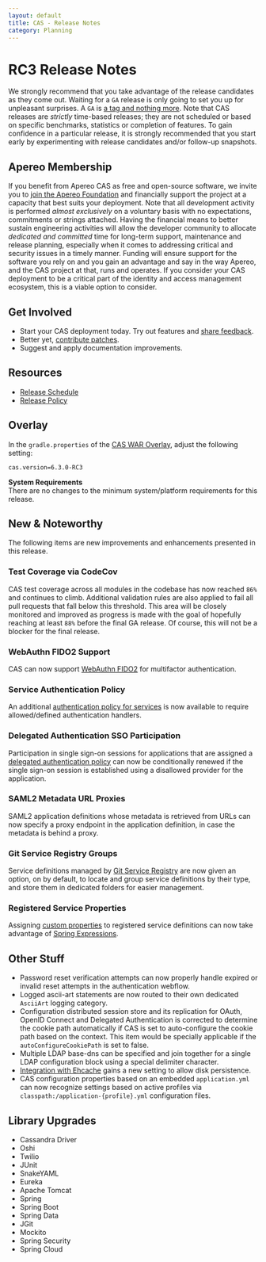 ```yaml
---
layout: default
title: CAS - Release Notes
category: Planning
---
```


# RC3 Release Notes

We strongly recommend that you take advantage of the release candidates as they come out. Waiting for a `GA` release is only going to set you up for unpleasant surprises. A `GA` is [a tag and nothing more](https://apereo.github.io/2017/03/08/the-myth-of-ga-rel/). Note that CAS releases are *strictly* time-based releases; they are not scheduled or based on specific benchmarks, statistics or completion of features. To gain confidence in a particular release, it is strongly recommended that you start early by experimenting with release candidates and/or follow-up snapshots.

## Apereo Membership

If you benefit from Apereo CAS as free and open-source software, we invite you to [join the Apereo Foundation](https://www.apereo.org/content/apereo-membership) and financially support the project at a capacity that best suits your deployment. Note that all development activity is performed *almost exclusively* on a voluntary basis with no expectations, commitments or strings attached. Having the financial means to better sustain engineering activities will allow the developer community to allocate *dedicated and committed* time for long-term support, maintenance and release planning, especially when it comes to addressing critical and security issues in a timely manner. Funding will ensure support for the software you rely on and you gain an advantage and say in the way Apereo, and the CAS project at that, runs and operates. If you consider your CAS deployment to be a critical part of the identity and access management ecosystem, this is a viable option to consider.

## Get Involved

- Start your CAS deployment today. Try out features and [share feedback](/cas/Mailing-Lists.html).
- Better yet, [contribute patches](/cas/developer/Contributor-Guidelines.html).
- Suggest and apply documentation improvements.

## Resources

- [Release Schedule](https://github.com/apereo/cas/milestones)
- [Release Policy](/cas/developer/Release-Policy.html)

## Overlay

In the `gradle.properties` of the [CAS WAR Overlay](../installation/WAR-Overlay-Installation.html), adjust the following setting:

```properties
cas.version=6.3.0-RC3
```

<div class="alert alert-info">
  <strong>System Requirements</strong><br/>There are no changes to the minimum system/platform requirements for this release.
</div>

## New & Noteworthy

The following items are new improvements and enhancements presented in this release.

### Test Coverage via CodeCov

CAS test coverage across all modules in the codebase has now reached `86%` and continues to climb. Additional validation rules are also applied to fail all pull requests that fall below this threshold. This area will be closely monitored and improved as progress is made with the goal of hopefully reaching at least `88%` before the final GA release. Of course, this will not be a blocker for the final release.

### WebAuthn FIDO2 Support

CAS can now support [WebAuthn FIDO2](../mfa/FIDO2-WebAuthn-Authentication.html) for multifactor authentication.

### Service Authentication Policy

An additional [authentication policy for services](../services/Configuring-Service-AuthN-Policy.html) is now available to require allowed/defined authentication handlers.

### Delegated Authentication SSO Participation

Participation in single sign-on sessions for applications that are assigned a [delegated authentication policy](../integration/Delegate-Authentication.html#access-strategy) can now be conditionally renewed if the single sign-on session is established using a disallowed provider for the application.

### SAML2 Metadata URL Proxies

SAML2 application definitions whose metadata is retrieved from URLs can now specify a proxy endpoint in the application definition, in case the metadata is behind a proxy.

### Git Service Registry Groups

Service definitions managed by [Git Service Registry](../services/Git-Service-Management.html) are now given an option, on by default, to locate and group service definitions by their type, and store them in dedicated folders for easier management.

### Registered Service Properties

Assigning [custom properties](../services/Configuring-Service-Custom-Properties.html) to registered service definitions can now take advantage of [Spring Expressions](../configuration/Configuration-Spring-Expressions.html).

## Other Stuff

- Password reset verification attempts can now properly handle expired or invalid reset attempts in the authentication webflow.
- Logged ascii-art statements are now routed to their own dedicated `AsciiArt` logging category.
- Configuration distributed session store and its replication for OAuth, OpenID Connect and Delegated Authentication is corrected to determine the cookie path automatically if CAS is set to auto-configure the cookie path based on the context. This item would be specially applicable if the `autoConfigureCookiePath` is set to false.
- Multiple LDAP base-dns can be specified and join together for a single LDAP configuration block using a special delimiter character.
- [Integration with Ehcache](../ticketing/Ehcache-Ticket-Registry.html) gains a new setting to allow disk persistence.
- CAS configuration properties based on an embedded `application.yml` can now recognize settings based on active profiles via `classpath:/application-{profile}.yml` configuration files.

## Library Upgrades

- Cassandra Driver
- Oshi
- Twilio
- JUnit
- SnakeYAML
- Eureka
- Apache Tomcat
- Spring
- Spring Boot
- Spring Data
- JGit
- Mockito
- Spring Security
- Spring Cloud

